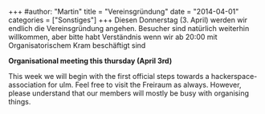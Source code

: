 +++
#author: "Martin"
title = "Vereinsgründung"
date = "2014-04-01"
categories = ["Sonstiges"]
+++
Diesen Donnerstag (3. April) werden wir endlich die Vereinsgründung angehen.
Besucher sind natürlich weiterhin willkommen, aber bitte habt Verständnis wenn
wir ab 20:00 mit Organisatorischem Kram beschäftigt sind

**Organisational meeting this thursday (April 3rd)**

This week we will begin with the first official steps towards a hackerspace-
association for ulm. Feel free to visit the Freiraum as always. However,
please understand that our members will mostly be busy with organising things.

